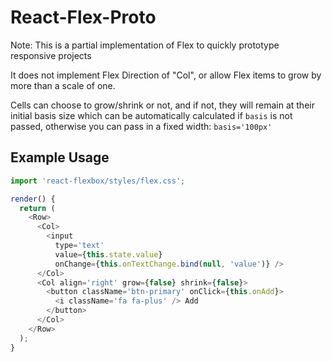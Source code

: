 # React-Flex-Proto
Note: This is a partial implementation of Flex to quickly prototype responsive projects

It does not implement Flex Direction of "Col", or allow Flex items to grow by more than a scale of one.

Cells can choose to grow/shrink or not, and if not, they will remain at their initial basis size which can be automatically calculated if `basis` is not passed, otherwise you can pass in a fixed width: `basis='100px'`

## Example Usage

```javascript
import 'react-flexbox/styles/flex.css';

render() {
  return (
    <Row>
      <Col>
        <input
          type='text'
          value={this.state.value}
          onChange={this.onTextChange.bind(null, 'value')} />
      </Col>
      <Col align='right' grow={false} shrink={false}>
        <button className='btn-primary' onClick={this.onAdd}>
          <i className='fa fa-plus' /> Add
        </button>
      </Col>
    </Row>
  );
}
```